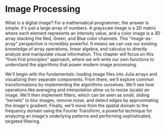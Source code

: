 # Image Processing

What is a digital image? For a mathematical programmer, the answer is simple: it's just a large array of numbers. A grayscale image is a 2D matrix where each element represents an intensity value, and a color image is a 3D array stacking the Red, Green, and Blue color channels. This "image-as-array" perspective is incredibly powerful. It means we can use our existing knowledge of array operations, linear algebra, and calculus to directly analyze and manipulate visual information. This chapter will focus on this "from first principles" approach, where we will write our own functions to understand the algorithms that power modern image processing.

We'll begin with the fundamentals: loading image files into Julia arrays and visualizing their separate components. From there, we'll explore common transformations by implementing the algorithms ourselves. We'll see how operations like averaging and interpolation allow us to resize (scale) an image. We'll then implement filters, which can be seen as small, sliding "kernels" to blur images, remove noise, and detect edges by approximating the image's gradient. Finally, we'll move from the spatial domain to the frequency domain using the Fourier Transform, a powerful technique for analyzing an image's underlying patterns and performing sophisticated, targeted filtering.
